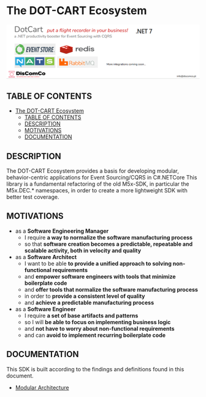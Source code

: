 # The DOT-CART Ecosystem

![1668029404480](image/README/1668029404480.png)

## TABLE OF CONTENTS

- [The DOT-CART Ecosystem](#the-dot-cart-ecosystem)
  - [TABLE OF CONTENTS](#table-of-contents)
  - [DESCRIPTION](#description)
  - [MOTIVATIONS](#motivations)
  - [DOCUMENTATION](#documentation)

## DESCRIPTION

The DOT-CART Ecosystem provides a basis for developing modular, behavior-centric applications for Event Sourcing/CQRS in
C#.NETCore
This library is a fundamental refactoring of the old M5x-SDK, in particular the M5x.DEC.* namespaces, in order to create
a more lightweight SDK with better test coverage.

## MOTIVATIONS

- as a **Software Engineering Manager**
    - I require **a way to normalize the software manufacturing process**
    - so that **software creation becomes a predictable, repeatable and scalable activity, both in velocity and
      quality**
- as a **Software Architect**
    - I want to be able **to provide a unified approach to solving non-functional requirements**
    - and **empower software engineers with tools that minimize boilerplate code**
    - and **offer tools that normalize the software manufacturing process**
    - in order to **provide a consistent level of quality**
    - and **achieve a predictable manufacturing process**
- as a **Software Engineer**
    - I require **a set of base artifacts and patterns**
    - so I will **be able to focus on implementing business logic**
    - and **not have to worry about non-functional requirements**
    - and can **avoid to implement recurring boilerplate code**

## DOCUMENTATION

This SDK is built according to the findings and definitions found in this document.

- [Modular Architecture](https://docs.google.com/document/d/1io3HsGItmu02Nx4hHru9wVLnF6lTiQDVecko-ga6Pg0/edit?usp=sharing)
